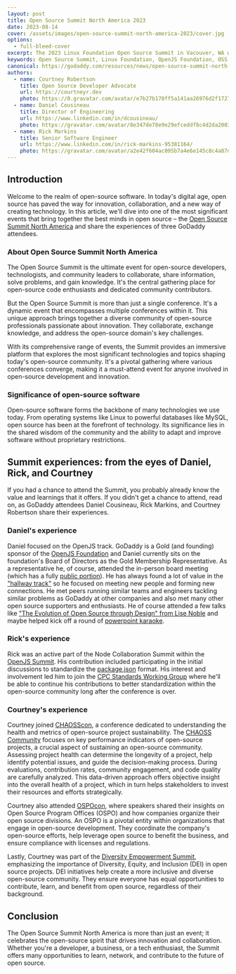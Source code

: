 ```yaml
---
layout: post
title: Open Source Summit North America 2023
date: 2023-08-14
cover: /assets/images/open-source-summit-north-america-2023/cover.jpg
options:
  - full-bleed-cover
excerpt: The 2023 Linux Foundation Open Source Summit in Vacouver, WA was one of the key events for open source developers. GoDaddy sent representatives to the conference and 3 of them share their experiences.
keywords: Open Source Summit, Linux Foundation, OpenJS Foundation, OSS
canonical: https://godaddy.com/resources/news/open-source-summit-north-america-2023
authors:
  - name: Courtney Robertson
    title: Open Source Developer Advocate
    url: https://courtneyr.dev
    photo: https://0.gravatar.com/avatar/e7b27b178ff5a141aa26976d2f17272a6483508f92d4fc6a210bcf8df560921f?size=256
  - name: Daniel Cousineau
    title: Director of Engineering
    url: https://www.linkedin.com/in/dcousineau/
    photo: https://gravatar.com/avatar/8e347de78e9e29efceddf8c4d2da2003?s=800
  - name: Rick Markins
    title: Senior Software Engineer
    url: https://www.linkedin.com/in/rick-markins-95381164/
    photo: https://gravatar.com/avatar/a2e42f604ac095b7a4e6e145c8c4a87d?s=800
---
```


## Introduction

Welcome to the realm of open-source software. In today's digital age, open source has paved the way for innovation, collaboration, and a new way of creating technology. In this article, we'll dive into one of the most significant events that bring together the best minds in open source – the [Open Source Summit North America](events.linuxfoundation.org/open-source-summit-north-america/) and share the experiences of three GoDaddy attendees.

### About Open Source Summit North America

The Open Source Summit is the ultimate event for open-source developers, technologists, and community leaders to collaborate, share information, solve problems, and gain knowledge. It's the central gathering place for open-source code enthusiasts and dedicated community contributors.

But the Open Source Summit is more than just a single conference. It's a dynamic event that encompasses multiple conferences within it. This unique approach brings together a diverse community of open-source professionals passionate about innovation. They collaborate, exchange knowledge, and address the open-source domain's key challenges.

With its comprehensive range of events, the Summit provides an immersive platform that explores the most significant technologies and topics shaping today's open-source community. It's a pivotal gathering where various conferences converge, making it a must-attend event for anyone involved in open-source development and innovation.

### Significance of open-source software

Open-source software forms the backbone of many technologies we use today. From operating systems like Linux to powerful databases like MySQL, open source has been at the forefront of technology. Its significance lies in the shared wisdom of the community and the ability to adapt and improve software without proprietary restrictions.

## Summit experiences: from the eyes of Daniel, Rick, and Courtney

If you had a chance to attend the Summit, you probably already know the value and learnings that it offers. If you didn't get a chance to attend, read on, as GoDaddy attendees Daniel Cousineau, Rick Markins, and Courtney Robertson share their experiences.

### Daniel's experience

Daniel focused on the OpenJS track. GoDaddy is a Gold (and founding) sponsor of the [OpenJS Foundation](https://openjsf.org/about/members/) and Daniel currently sits on the foundation's Board of Directors as the Gold Membership Representative. As a representative he, of course, attended the in-person board meeting (which has a fully [public portion](https://www.youtube.com/playlist?list=PLyspMSh4XhLP1-1US83l4N2b53dYJGLpD)). He has always found a lot of value in the ["hallway track"](https://blogs.vmware.com/opensource/2018/05/15/hallway-track-open-source-conferences/) so he focused on meeting new people and forming new connections. He met peers running similar teams and engineers tackling similar problems as GoDaddy at other companies and also met many other open source supporters and enthusiasts. He of course attended a few talks like ["The Evolution of Open Source through Design" from Lise Noble](https://youtu.be/3LLa7ORORFw?si=3LMLzslEK1dSyCEb) and maybe helped kick off a round of [powerpoint karaoke](https://youtu.be/yQ8svZuKWWw?si=GkvEQb2w4QAeyGBJ).

### Rick's experience

Rick was an active part of the Node Collaboration Summit within the [OpenJS Summit](https://www.youtube.com/watch?v=5cVA_G5-0-8&list=PLbzoR-pLrL6qFzBfjDz0h4INyicVVKPMK&pp=iAQB). His contribution included participating in the initial discussions to standardize the [package.json](https://docs.npmjs.com/cli/v9/configuring-npm/package-json) format. His interest and involvement led him to join the [CPC Standards Working Group](https://github.com/openjs-foundation/standards/) where he'll be able to continue his contributions to better standardization within the open-source community long after the conference is over.

### Courtney's experience

Courtney joined [CHAOSScon](https://youtube.com/playlist?list=PLbzoR-pLrL6oY_PO8wegbw3zRe4WmIZ6q), a conference dedicated to understanding the health and metrics of open-source project sustainability. The [CHAOSS Community](https://chaoss.community/) focuses on key performance indicators of open-source projects, a crucial aspect of sustaining an open-source community. Assessing project health can determine the longevity of a project, help identify potential issues, and guide the decision-making process. During evaluations, contribution rates, community engagement, and code quality are carefully analyzed. This data-driven approach offers objective insight into the overall health of a project, which in turn helps stakeholders to invest their resources and efforts strategically.

Courtney also attended [OSPOcon](https://www.youtube.com/watch?v=_xaZlMLIQQg&list=PLbzoR-pLrL6oEnnPBY2FVWw8zFDHy26Om&pp=iAQB), where speakers shared their insights on Open Source Program Offices (OSPO) and how companies organize their open source divisions. An OSPO is a pivotal entity within organizations that engage in open-source development. They coordinate the company's open-source efforts, help leverage open source to benefit the business, and ensure compliance with licenses and regulations.

Lastly, Courtney was part of the [Diversity Empowerment Summit](https://www.youtube.com/watch?v=h6bmwkL_-FM&list=PLbzoR-pLrL6qAzmdYFnsWZHOiWTjzoN12&pp=iAQB), emphasizing the importance of Diversity, Equity, and Inclusion (DEI) in open source projects. DEI initiatives help create a more inclusive and diverse open-source community. They ensure everyone has equal opportunities to contribute, learn, and benefit from open source, regardless of their background.


## Conclusion

The Open Source Summit North America is more than just an event; it celebrates the open-source spirit that drives innovation and collaboration. Whether you're a developer, a business, or a tech enthusiast, the Summit offers many opportunities to learn, network, and contribute to the future of open source.


